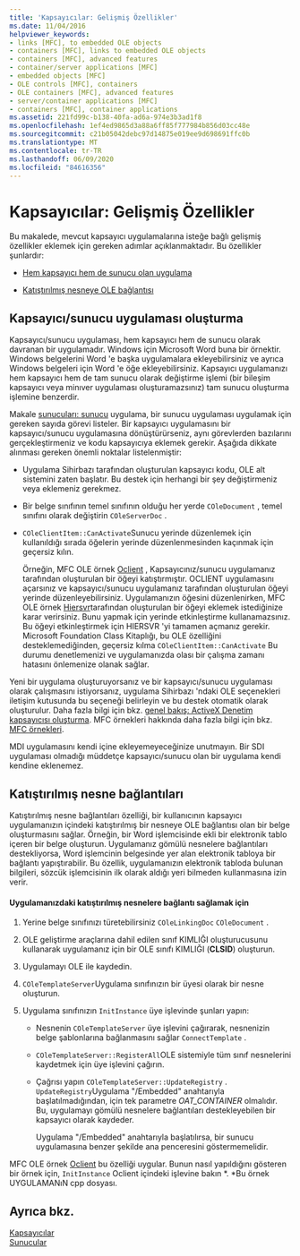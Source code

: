 ```yaml
---
title: 'Kapsayıcılar: Gelişmiş Özellikler'
ms.date: 11/04/2016
helpviewer_keywords:
- links [MFC], to embedded OLE objects
- containers [MFC], links to embedded OLE objects
- containers [MFC], advanced features
- container/server applications [MFC]
- embedded objects [MFC]
- OLE controls [MFC], containers
- OLE containers [MFC], advanced features
- server/container applications [MFC]
- containers [MFC], container applications
ms.assetid: 221fd99c-b138-40fa-ad6a-974e3b3ad1f8
ms.openlocfilehash: 1ef4ed9865d3a88a6ff85f777984b856d03cc48e
ms.sourcegitcommit: c21b05042debc97d14875e019ee9d698691ffc0b
ms.translationtype: MT
ms.contentlocale: tr-TR
ms.lasthandoff: 06/09/2020
ms.locfileid: "84616356"
---
```

# <a name="containers-advanced-features"></a>Kapsayıcılar: Gelişmiş Özellikler

Bu makalede, mevcut kapsayıcı uygulamalarına isteğe bağlı gelişmiş özellikler eklemek için gereken adımlar açıklanmaktadır. Bu özellikler şunlardır:

- [Hem kapsayıcı hem de sunucu olan uygulama](#_core_creating_a_container_server_application)

- [Katıştırılmış nesneye OLE bağlantısı](#_core_links_to_embedded_objects)

## <a name="creating-a-containerserver-application"></a><a name="_core_creating_a_container_server_application"></a>Kapsayıcı/sunucu uygulaması oluşturma

Kapsayıcı/sunucu uygulaması, hem kapsayıcı hem de sunucu olarak davranan bir uygulamadır. Windows için Microsoft Word buna bir örnektir. Windows belgelerini Word 'e başka uygulamalara ekleyebilirsiniz ve ayrıca Windows belgeleri için Word 'e öğe ekleyebilirsiniz. Kapsayıcı uygulamanızı hem kapsayıcı hem de tam sunucu olarak değiştirme işlemi (bir bileşim kapsayıcı veya minıver uygulaması oluşturamazsınız) tam sunucu oluşturma işlemine benzerdir.

Makale [sunucuları: sunucu](servers-implementing-a-server.md) uygulama, bir sunucu uygulaması uygulamak için gereken sayıda görevi listeler. Bir kapsayıcı uygulamasını bir kapsayıcı/sunucu uygulamasına dönüştürürseniz, aynı görevlerden bazılarını gerçekleştirmeniz ve kodu kapsayıcıya eklemek gerekir. Aşağıda dikkate alınması gereken önemli noktalar listelenmiştir:

- Uygulama Sihirbazı tarafından oluşturulan kapsayıcı kodu, OLE alt sistemini zaten başlatır. Bu destek için herhangi bir şey değiştirmeniz veya eklemeniz gerekmez.

- Bir belge sınıfının temel sınıfının olduğu her yerde `COleDocument` , temel sınıfını olarak değiştirin `COleServerDoc` .

- `COleClientItem::CanActivate`Sunucu yerinde düzenlemek için kullanıldığı sırada öğelerin yerinde düzenlenmesinden kaçınmak için geçersiz kılın.

   Örneğin, MFC OLE örnek [Oclient](../overview/visual-cpp-samples.md) , Kapsayıcınız/sunucu uygulamanız tarafından oluşturulan bir öğeyi katıştırmıştır. OCLIENT uygulamasını açarsınız ve kapsayıcı/sunucu uygulamanız tarafından oluşturulan öğeyi yerinde düzenleyebilirsiniz. Uygulamanızın öğesini düzenlenirken, MFC OLE örnek [Hiersvr](../overview/visual-cpp-samples.md)tarafından oluşturulan bir öğeyi eklemek istediğinize karar verirsiniz. Bunu yapmak için yerinde etkinleştirme kullanamazsınız. Bu öğeyi etkinleştirmek için HIERSVR 'yi tamamen açmanız gerekir. Microsoft Foundation Class Kitaplığı, bu OLE özelliğini desteklemediğinden, geçersiz kılma `COleClientItem::CanActivate` Bu durumu denetlemenizi ve uygulamanızda olası bir çalışma zamanı hatasını önlemenize olanak sağlar.

Yeni bir uygulama oluşturuyorsanız ve bir kapsayıcı/sunucu uygulaması olarak çalışmasını istiyorsanız, uygulama Sihirbazı 'ndaki OLE seçenekleri iletişim kutusunda bu seçeneği belirleyin ve bu destek otomatik olarak oluşturulur. Daha fazla bilgi için bkz. [genel bakış: ActiveX Denetim kapsayıcısı oluşturma](reference/creating-an-mfc-activex-control-container.md). MFC örnekleri hakkında daha fazla bilgi için bkz. [MFC örnekleri](../overview/visual-cpp-samples.md#mfc-samples).

MDI uygulamasını kendi içine ekleyemeyeceğinize unutmayın. Bir SDI uygulaması olmadığı müddetçe kapsayıcı/sunucu olan bir uygulama kendi kendine eklenemez.

## <a name="links-to-embedded-objects"></a><a name="_core_links_to_embedded_objects"></a>Katıştırılmış nesne bağlantıları

Katıştırılmış nesne bağlantıları özelliği, bir kullanıcının kapsayıcı uygulamanızın içindeki katıştırılmış bir nesneye OLE bağlantısı olan bir belge oluşturmasını sağlar. Örneğin, bir Word işlemcisinde ekli bir elektronik tablo içeren bir belge oluşturun. Uygulamanız gömülü nesnelere bağlantıları destekliyorsa, Word işlemcinin belgesinde yer alan elektronik tabloya bir bağlantı yapıştırabilir. Bu özellik, uygulamanızın elektronik tabloda bulunan bilgileri, sözcük işlemcisinin ilk olarak aldığı yeri bilmeden kullanmasına izin verir.

#### <a name="to-link-to-embedded-objects-in-your-application"></a>Uygulamanızdaki katıştırılmış nesnelere bağlantı sağlamak için

1. Yerine belge sınıfınızı türetebilirsiniz `COleLinkingDoc` `COleDocument` .

1. OLE geliştirme araçlarına dahil edilen sınıf KIMLIĞI oluşturucusunu kullanarak uygulamanız için bir OLE sınıfı KIMLIĞI (**CLSID**) oluşturun.

1. Uygulamayı OLE ile kaydedin.

1. `COleTemplateServer`Uygulama sınıfınızın bir üyesi olarak bir nesne oluşturun.

1. Uygulama sınıfınızın `InitInstance` üye işlevinde şunları yapın:

   - Nesnenin `COleTemplateServer` üye işlevini çağırarak, nesnenizin belge şablonlarına bağlanmasını sağlar `ConnectTemplate` .

   - `COleTemplateServer::RegisterAll`OLE sistemiyle tüm sınıf nesnelerini kaydetmek için üye işlevini çağırın.

   - Çağrısı yapın `COleTemplateServer::UpdateRegistry` . `UpdateRegistry`Uygulama "/Embedded" anahtarıyla başlatılmadığından, için tek parametre *OAT_CONTAINER* olmalıdır. Bu, uygulamayı gömülü nesnelere bağlantıları destekleyebilen bir kapsayıcı olarak kaydeder.

      Uygulama "/Embedded" anahtarıyla başlatılırsa, bir sunucu uygulamasına benzer şekilde ana penceresini göstermemelidir.

MFC OLE örnek [Oclient](../overview/visual-cpp-samples.md) bu özelliği uygular. Bunun nasıl yapıldığını gösteren bir örnek için, `InitInstance` Oclient içindeki işlevine bakın *. *Bu örnek UYGULAMANıN cpp dosyası.

## <a name="see-also"></a>Ayrıca bkz.

[Kapsayıcılar](containers.md)<br/>
[Sunucular](servers.md)
